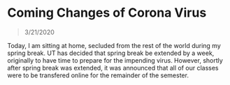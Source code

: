 # Coming Changes of Corona Virus
> 3/21/2020

Today, I am sitting at home, secluded from the rest of the world during my spring break. UT has decided that spring break be extended by a week,
originally to have time to prepare for the impending virus. However, shortly after spring break was extended, it was announced that all of 
our classes were to be transfered online for the remainder of the semester. 
